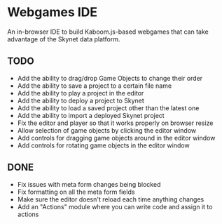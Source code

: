 # Webgames IDE

An in-browser IDE to build Kaboom.js-based webgames that can take advantage of the Skynet data platform.

## TODO

* Add the ability to drag/drop Game Objects to change their order
* Add the ability to save a project to a certain file name
* Add the ability to play a project in the editor
* Add the ability to deploy a project to Skynet
* Add the ability to load a saved project other than the latest one
* Add the ability to import a deployed Skynet project
* Fix the editor and player so that it works properly on browser resize
* Allow selection of game objects by clicking the editor window
* Add controls for dragging game objects around in the editor window
* Add controls for rotating game objects in the editor window

## DONE

* Fix issues with meta form changes being blocked
* Fix formatting on all the meta form fields
* Make sure the editor doesn't reload each time anything changes
* Add an "Actions" module where you can write code and assign it to actions
